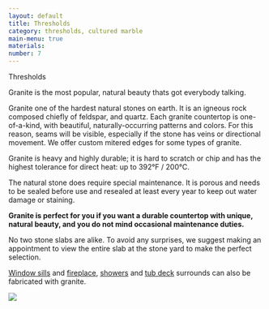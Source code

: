 ```yaml
---
layout: default
title: Thresholds
category: thresholds, cultured marble
main-menu: true
materials:
number: 7
---
```


<div class="content">

<div class="content__text">
<p class="is-first-heading h2">Thresholds</p>
<p class="h3">Granite is the most popular, natural beauty thats got everybody talking.</p>

Granite one of the hardest natural stones on earth. It is an igneous rock composed chiefly of feldspar, and quartz. Each granite countertop is one-of-a-kind, with beautiful, naturally-occurring patterns and colors. For this reason, seams will be visible, especially if the stone has veins or directional movement. We offer custom mitered edges for some types of granite.

Granite is heavy and highly durable; it is hard to scratch or chip and has the highest tolerance for direct heat: up to 392&deg;F / 200&deg;C.

The natural stone does require special maintenance. It is porous and needs to be sealed before use and resealed at least every year to keep out water damage or staining.

**Granite is perfect for you if you want a durable countertop with unique, natural beauty, and you do not mind occasional maintenance duties.**

No two stone slabs are alike. To avoid any surprises, we suggest making an appointment to view the entire slab at the stone yard to make the perfect selection.

<a href="{{ site.url }}/products/window-sills">Window sills</a> and <a href="{{ site.url }}/products/surrounds/fireplace/">fireplace</a>, <a href="{{ site.url }}/products/surrounds/showers/">showers</a> and <a href="{{ site.url }}/products/surrounds/tub-deck/">tub deck</a> surrounds can also be fabricated with granite.

</div>

<div class="content__image fixedsticky">
<img src="{{ site.url }}/assets/images/kitchen-2.jpg">
</div>

</div>
